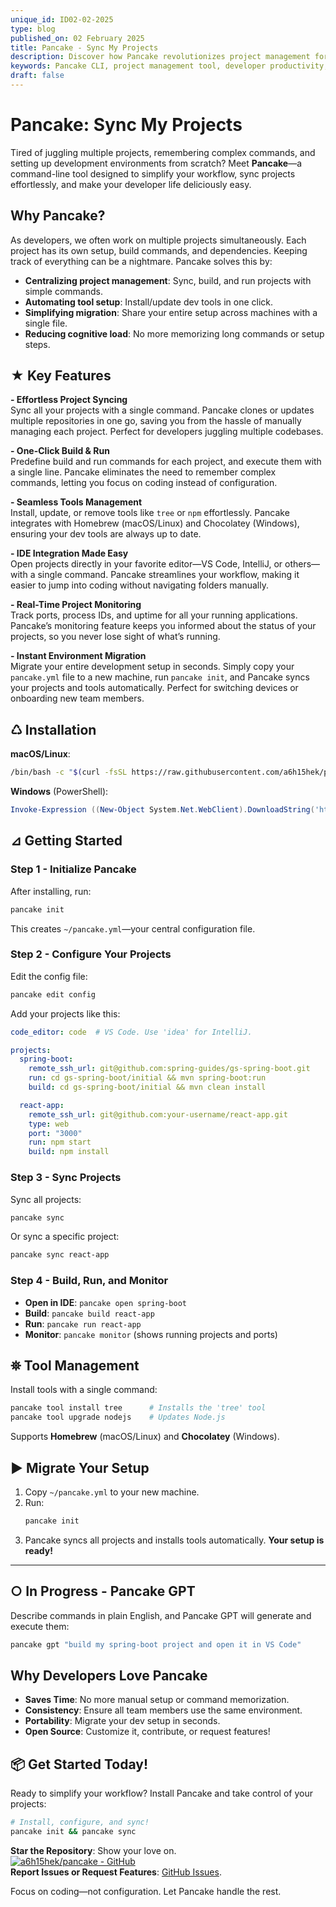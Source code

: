 ```yaml
---
unique_id: ID02-02-2025
type: blog
published_on: 02 February 2025
title: Pancake - Sync My Projects
description: Discover how Pancake revolutionizes project management for developers juggling multiple projects. Learn how this powerful command-line tool centralizes tasks, automates tool setups, and simplifies environment migration—so you can focus on coding, not configuration. 
keywords: Pancake CLI, project management tool, developer productivity, automate setup, command-line tools, workflow optimization, sync projects, development environment, multi-project management
draft: false
---
```



# Pancake: Sync My Projects

Tired of juggling multiple projects, remembering complex commands, and setting up development environments from scratch? Meet **Pancake**—a command-line tool designed to simplify your workflow, sync projects effortlessly, and make your developer life deliciously easy. 


## Why Pancake?  

As developers, we often work on multiple projects simultaneously. Each project has its own setup, build commands, and dependencies. Keeping track of everything can be a nightmare. Pancake solves this by:  

- **Centralizing project management**: Sync, build, and run projects with simple commands.  
- **Automating tool setup**: Install/update dev tools in one click.  
- **Simplifying migration**: Share your entire setup across machines with a single file.  
- **Reducing cognitive load**: No more memorizing long commands or setup steps.  


## ★ Key Features  

**- Effortless Project Syncing**  
Sync all your projects with a single command. Pancake clones or updates multiple repositories in one go, saving you from the hassle of manually managing each project. Perfect for developers juggling multiple codebases.  

**- One-Click Build & Run**  
Predefine build and run commands for each project, and execute them with a single line. Pancake eliminates the need to remember complex commands, letting you focus on coding instead of configuration.  

**- Seamless Tools Management**  
Install, update, or remove tools like `tree` or `npm` effortlessly. Pancake integrates with Homebrew (macOS/Linux) and Chocolatey (Windows), ensuring your dev tools are always up to date.  

**- IDE Integration Made Easy**  
Open projects directly in your favorite editor—VS Code, IntelliJ, or others—with a single command. Pancake streamlines your workflow, making it easier to jump into coding without navigating folders manually.  

**- Real-Time Project Monitoring**  
Track ports, process IDs, and uptime for all your running applications. Pancake’s monitoring feature keeps you informed about the status of your projects, so you never lose sight of what’s running.  

**- Instant Environment Migration**  
Migrate your entire development setup in seconds. Simply copy your `pancake.yml` file to a new machine, run `pancake init`, and Pancake syncs your projects and tools automatically. Perfect for switching devices or onboarding new team members.


## ♺ Installation  

**macOS/Linux**:  
```bash  
/bin/bash -c "$(curl -fsSL https://raw.githubusercontent.com/a6h15hek/pancake/main/macos_linux.sh)" install  
```  

**Windows** (PowerShell):  
```powershell  
Invoke-Expression ((New-Object System.Net.WebClient).DownloadString('https://raw.githubusercontent.com/a6h15hek/pancake/main/windows.ps1')) install  
```  


## ⊿ Getting Started  

### Step 1 - Initialize Pancake  
After installing, run:  
```bash  
pancake init  
```  
This creates `~/pancake.yml`—your central configuration file.  

### Step 2 - Configure Your Projects  
Edit the config file:  
```bash  
pancake edit config  
```  
Add your projects like this:  
```yaml  
code_editor: code  # VS Code. Use 'idea' for IntelliJ.  

projects:  
  spring-boot:  
    remote_ssh_url: git@github.com:spring-guides/gs-spring-boot.git  
    run: cd gs-spring-boot/initial && mvn spring-boot:run  
    build: cd gs-spring-boot/initial && mvn clean install  

  react-app:  
    remote_ssh_url: git@github.com:your-username/react-app.git  
    type: web
    port: "3000"
    run: npm start  
    build: npm install  
```  

### Step 3 - Sync Projects  
Sync all projects:  
```bash  
pancake sync  
```  
Or sync a specific project:  
```bash  
pancake sync react-app  
```  

### Step 4 - Build, Run, and Monitor  
- **Open in IDE**: ```pancake open spring-boot```  
- **Build**: ```pancake build react-app```  
- **Run**: ```pancake run react-app```  
- **Monitor**: ```pancake monitor``` (shows running projects and ports)  


## ⛯ Tool Management  

Install tools with a single command:  
```bash  
pancake tool install tree      # Installs the 'tree' tool  
pancake tool upgrade nodejs    # Updates Node.js  
```  

Supports **Homebrew** (macOS/Linux) and **Chocolatey** (Windows).  


## ▶ Migrate Your Setup  

1. Copy `~/pancake.yml` to your new machine.  
2. Run:  
   ```bash  
   pancake init  
   ```  
3. Pancake syncs all projects and installs tools automatically. **Your setup is ready!**  

---

## ○ In Progress - Pancake GPT  

Describe commands in plain English, and Pancake GPT will generate and execute them:  
```bash  
pancake gpt "build my spring-boot project and open it in VS Code"  
```  

## Why Developers Love Pancake  

- **Saves Time**: No more manual setup or command memorization.  
- **Consistency**: Ensure all team members use the same environment.  
- **Portability**: Migrate your dev setup in seconds.  
- **Open Source**: Customize it, contribute, or request features!  


## 📦 Get Started Today!  

Ready to simplify your workflow? Install Pancake and take control of your projects:  

```bash  
# Install, configure, and sync!  
pancake init && pancake sync  
```  

**Star the Repository**: Show your love on. \
[![a6h15hek/pancake - GitHub](https://gh-card.dev/repos/a6h15hek/pancake.svg?fullname=)](https://github.com/a6h15hek/pancake)  
**Report Issues or Request Features**: [GitHub Issues](https://github.com/a6h15hek/pancake/issues).  
 

Focus on coding—not configuration. Let Pancake handle the rest.